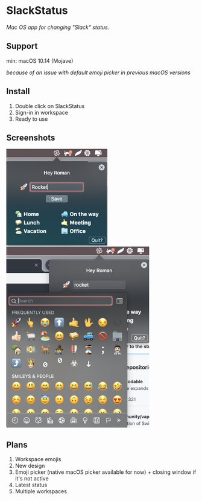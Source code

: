 # SlackStatus

*Mac OS app for changing "Slack" status.*

## Support

min: macOS 10.14 (Mojave)

*because of an issue with default emoji picker in previous macOS versions*

## Install
1) Double click on SlackStatus
2) Sign-in in workspace
3) Ready to use

## Screenshots
<img src="https://github.com/romanfurman6/SlackStatus/blob/master/Screenshots/1.png?raw=true" height="256" width="268"/>
<img src="https://github.com/romanfurman6/SlackStatus/blob/master/Screenshots/2.png?raw=true" height="480" width="379"/>

## Plans
1. Workspace emojis
2. New design
3. Emoji picker (native macOS picker available for now) + closing window if it's not active
4. Latest status
5. Multiple workspaces
